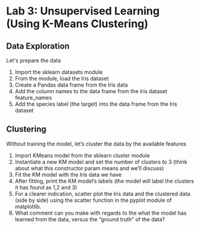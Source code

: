 # Lab 3: Unsupervised Learning (Using K-Means Clustering)

## Data Exploration

Let's prepare the data
1.	Import the sklearn datasets module
2.	From the module, load the Iris dataset
3.	Create a Pandas data frame from the Iris data
4.	Add the column names to the data frame from the Iris dataset feature_names
5.	Add the species label (the target) into the data frame from the Iris dataset


## Clustering 

Without training the model, let’s cluster the data by the available features
1.	Import KMeans model from the sklearn cluster module
2.	Instantiate a new KM model and set the number of clusters to 3 (think about what this constructor param means and we’ll discuss)
3.	Fit the KM model with the Iris data we have
4.	After fitting, print the KM model’s labels (the model will label the clusters it has found as 1,2 and 3)
5.	For a clearer indication, scatter plot the Iris data and the clustered data (side by side) using the scatter function in the pyplot module of matplotlib.
6.	What comment can you make with regards to the what the model has learned from the data, versus the “ground truth” of the data?